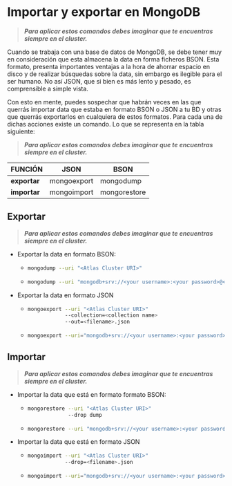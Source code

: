 # Importar y exportar en MongoDB

> ***Para aplicar estos comandos debes imaginar que te encuentras siempre en el cluster.***
>

Cuando se trabaja con una base de datos de MongoDB, se debe tener muy en consideración que esta almacena la data en forma ficheros BSON. Esta formato, presenta importantes ventajas a la hora de ahorrar espacio en disco y de realizar búsquedas sobre la data, sin embargo es ilegible para el ser humano. No así JSON, que si bien es más lento y pesado, es comprensible a simple vista.

Con esto en mente, puedes sospechar que habrán veces en las que querrás importar data que estaba en formato BSON o JSON a tu BD y otras que querrás exportarlos en cualquiera de estos formatos. Para cada una de dichas acciones existe un comando. Lo que se representa en la tabla siguiente:
> ***Para aplicar estos comandos debes imaginar que te encuentras siempre en el cluster.***

| FUNCIÓN      | JSON        | BSON         |
| ------------ | ----------- | ------------ |
| **exportar** | mongoexport | mongodump    |
| **importar** | mongoimport | mongorestore |

## Exportar
> ***Para aplicar estos comandos debes imaginar que te encuentras siempre en el cluster.***

- Exportar la data en formato BSON:

  - ```bash
    mongodump --uri "<Atlas Cluster URI>"
    ```

  - ```bash
    mongodump --uri "mongodb+srv://<your username>:<your password>@<your cluster>.mongodb.net/sample_supplies"
    ```

- Exportar la data en formato JSON

  - ```bash
    mongoexport --uri "<Atlas Cluster URI>"
    			--collection=<collection name>
    			--out=<filename>.json
    ```

  - ```bash
    mongoexport --uri="mongodb+srv://<your username>:<your password>@<your cluster>.mongodb.net/sample_supplies" --collection=sales --out=sales.json
    ```


## Importar
> ***Para aplicar estos comandos debes imaginar que te encuentras siempre en el cluster.***

- Importar la data que está en formato formato BSON:

  - ```bash
    mongorestore --uri "<Atlas Cluster URI>"
    			 --drop dump
    ```

  - ```bash
    mongorestore --uri "mongodb+srv://<your username>:<your password>@<your cluster>.mongodb.net/<database name>"  --drop dump
    ```

    

- Importar la data que está en formato JSON

  - ```bash
    mongoimport --uri "<Atlas Cluster URI>"
    			--drop=<filename>.json
    ```

  - ```bash
    mongoimport --uri="mongodb+srv://<your username>:<your password>@<your cluster>.mongodb.net/sample_supplies" --drop=<filename>.json
    ```

